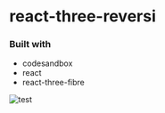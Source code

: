 # react-three-reversi
### Built with
- codesandbox
- react
- react-three-fibre


![test](https://codesandbox.io/api/v1/sandboxes/qhdk8/screenshot.png)
